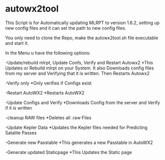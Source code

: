# autowx2tool
This Script is for Automatically updating MLRPT to version 1.6.2, setting up new config files and it can set the path to new config files.

You only need to clone the Repo, make the autowx2tool.sh file executable and start it. 

In the Menu u have the following options:

-Update/rebuild mlrpt, Update Confs, Verify and Restart Autowx2
*This Updates or Rebuild mlrpt on your System. It also Downloads config files from my server and Verifying that it is written. Then Restarts Autowx2

-Verify only
*Only verifies if Configs exist

-Restart AutoWX2
*Restarts AutoWX2

-Update Configs and Verify
*Downloads Config from the server and Verify if it is written

-cleanup RAW files
*Deletes all .raw Files 

-Update Kepler Data
*Updates the Kepler files needed for Predicting Satalite Passes

-Generate new Passtable
*This generates a new Passtable in AutoWX2

-Generate updated Staticpage
*This Updates the Static page
